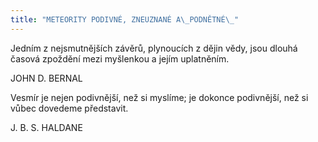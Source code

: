 ```yaml
---
title: "METEORITY PODIVNÉ, ZNEUZNANÉ A\_PODNĚTNÉ\_"
---
```


Jedním z nejsmutnějších závěrů, plynoucích z dějin vědy, jsou dlouhá časová zpoždění mezi myšlenkou a jejím uplatněním.

JOHN D. BERNAL

Vesmír je nejen podivnější, než si myslíme; je dokonce podivnější, než si vůbec dovedeme představit.

J. B. S. HALDANE
